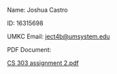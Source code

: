 Name: Joshua Castro

ID: 16315698

UMKC Email: ject4b@umsystem.edu

PDF Document:

[CS 303 assignment 2.pdf](https://github.com/JUSH334/C2-303---Assignment-2/files/12851912/CS.303.assignment.2.pdf)
